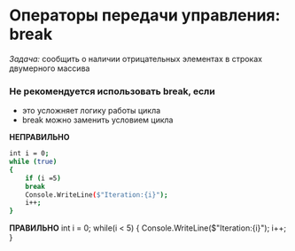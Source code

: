 # Операторы передачи управления: break
*Задача:* сообщить о наличии отрицательных элементах в строках
двумерного массива

### Не рекомендуется использовать break, если
* это усложняет логику работы цикла
* break можно заменить условием цикла

**НЕПРАВИЛЬНО**
```sh
int i = 0;
while (true)
{
    if (i =5)
    break
    Console.WriteLine($"Iteration:{i}");
    i++;
}
```
**ПРАВИЛЬНО**
int i = 0;
while(i < 5)
{
    Console.WriteLine($"Iteration:{i}");
    i++;
}